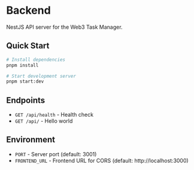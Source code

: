 # Backend

NestJS API server for the Web3 Task Manager.

## Quick Start

```bash
# Install dependencies
pnpm install

# Start development server
pnpm start:dev
```

## Endpoints

- `GET /api/health` - Health check
- `GET /api/` - Hello world

## Environment

- `PORT` - Server port (default: 3001)
- `FRONTEND_URL` - Frontend URL for CORS (default: http://localhost:3000)
